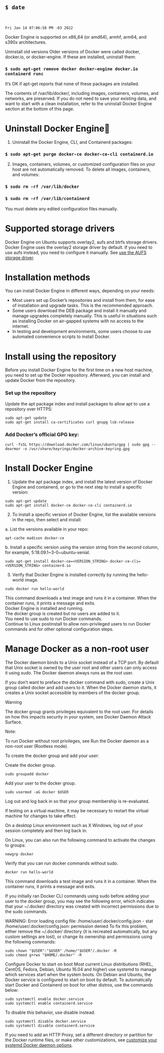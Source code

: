
## ` $ date `
<span style='color:#fff; font-family: Dejavu Sans Mono; font-size: 1.1em;'>- Path: /home/marcosranes/Desktop/Tutorials</span>
```
Fri Jan 14 07:06:58 PM -03 2022
```
Docker Engine is supported on x86_64 (or amd64), armhf, arm64, and s390x architectures.

Uninstall old versions
Older versions of Docker were called docker, docker.io, or docker-engine. If these are installed, uninstall them:

### `$ sudo apt-get remove docker docker-engine docker.io containerd runc`
It’s OK if apt-get reports that none of these packages are installed.

The contents of /var/lib/docker/, including images, containers, volumes, and networks, are preserved. If you do not need to save your existing data, and want to start with a clean installation, refer to the uninstall Docker Engine section at the bottom of this page.

# Uninstall Docker Engine🔗
1. Uninstall the Docker Engine, CLI, and Containerd packages:

### `$ sudo apt-get purge docker-ce docker-ce-cli containerd.io`

2. Images, containers, volumes, or customized configuration files on your host are not automatically removed. To delete all images, containers, and volumes:

### `$ sudo rm -rf /var/lib/docker`
### `$ sudo rm -rf /var/lib/containerd`

You must delete any edited configuration files manually.


# Supported storage drivers
Docker Engine on Ubuntu supports overlay2, aufs and btrfs storage drivers.\
Docker Engine uses the overlay2 storage driver by default. If you need to use aufs instead, you need to configure it manually. See [use the AUFS storage driver](https://docs.docker.com/storage/storagedriver/aufs-driver/).

# Installation methods
You can install Docker Engine in different ways, depending on your needs:
- Most users set up Docker’s repositories and install from them, for ease of installation and upgrade tasks. This is the recommended approach.
- Some users download the DEB package and install it manually and manage upgrades completely manually. This is useful in situations such as installing Docker on air-gapped systems with no access to the internet.
- In testing and development environments, some users choose to use automated convenience scripts to install Docker.

# Install using the repository
Before you install Docker Engine for the first time on a new host machine, you need to set up the Docker repository. Afterward, you can install and update Docker from the repository.

### Set up the repository
Update the apt package index and install packages to allow apt to use a repository over HTTPS:
```
sudo apt-get update
sudo apt-get install ca-certificates curl gnupg lsb-release
 ```
### Add Docker’s official GPG key:
```
curl -fsSL https://download.docker.com/linux/ubuntu/gpg | sudo gpg --dearmor -o /usr/share/keyrings/docker-archive-keyring.gpg
```
# Install Docker Engine
1. Update the apt package index, and install the latest version of Docker Engine and containerd, or go to the next step to install a specific version:
```
sudo apt-get update
sudo apt-get install docker-ce docker-ce-cli containerd.io
```
2. To install a specific version of Docker Engine, list the available versions in the repo, then select and install:

a. List the versions available in your repo:
```
apt-cache madison docker-ce
```
b. Install a specific version using the version string from the second column, for example, 5:18.09.1~3-0~ubuntu-xenial.
```
sudo apt-get install docker-ce=<VERSION_STRING> docker-ce-cli=<VERSION_STRING> containerd.io
```
3. Verify that Docker Engine is installed correctly by running the hello-world image.
```
sudo docker run hello-world
```
This command downloads a test image and runs it in a container. When the container runs, it prints a message and exits.\
Docker Engine is installed and running.\
The docker group is created but no users are added to it.\
You need to use sudo to run Docker commands.\
Continue to Linux postinstall to allow non-privileged users to run Docker commands and for other optional configuration steps.



# Manage Docker as a non-root user
The Docker daemon binds to a Unix socket instead of a TCP port. By default that Unix socket is owned by the user root and other users can only access it using sudo. The Docker daemon always runs as the root user.

If you don’t want to preface the docker command with sudo, create a Unix group called docker and add users to it. When the Docker daemon starts, it creates a Unix socket accessible by members of the docker group.

Warning

The docker group grants privileges equivalent to the root user. For details on how this impacts security in your system, see Docker Daemon Attack Surface.

Note:

To run Docker without root privileges, see Run the Docker daemon as a non-root user (Rootless mode).

To create the docker group and add your user:

Create the docker group.
```
sudo groupadd docker
```
Add your user to the docker group.
```
sudo usermod -aG docker $USER
```
Log out and log back in so that your group membership is re-evaluated.

If testing on a virtual machine, it may be necessary to restart the virtual machine for changes to take effect.

On a desktop Linux environment such as X Windows, log out of your session completely and then log back in.

On Linux, you can also run the following command to activate the changes to groups:
```
newgrp docker
```
Verify that you can run docker commands without sudo.
```
docker run hello-world
```
This command downloads a test image and runs it in a container. When the container runs, it prints a message and exits.

If you initially ran Docker CLI commands using sudo before adding your user to the docker group, you may see the following error, which indicates that your ~/.docker/ directory was created with incorrect permissions due to the sudo commands.

WARNING: Error loading config file: /home/user/.docker/config.json -
stat /home/user/.docker/config.json: permission denied
To fix this problem, either remove the ~/.docker/ directory (it is recreated automatically, but any custom settings are lost), or change its ownership and permissions using the following commands:
```
sudo chown "$USER":"$USER" /home/"$USER"/.docker -R
sudo chmod g+rwx "$HOME/.docker" -R
```
Configure Docker to start on boot
Most current Linux distributions (RHEL, CentOS, Fedora, Debian, Ubuntu 16.04 and higher) use systemd to manage which services start when the system boots. On Debian and Ubuntu, the Docker service is configured to start on boot by default. To automatically start Docker and Containerd on boot for other distros, use the commands below:
```
sudo systemctl enable docker.service
sudo systemctl enable containerd.service
```
To disable this behavior, use disable instead.
```
sudo systemctl disable docker.service
sudo systemctl disable containerd.service
```
If you need to add an HTTP Proxy, set a different directory or partition for the Docker runtime files, or make other customizations, see [customize your systemd Docker daemon options](https://docs.docker.com/config/daemon/systemd/).
